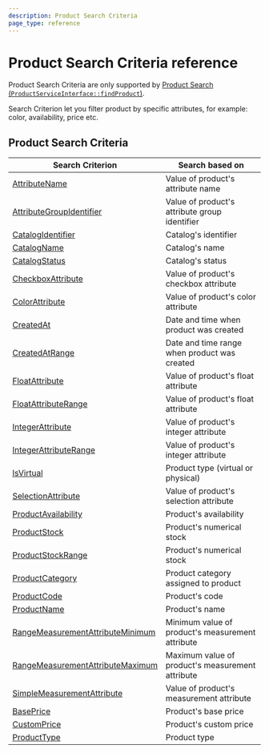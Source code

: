 ```yaml
---
description: Product Search Criteria
page_type: reference
---
```


# Product Search Criteria reference

Product Search Criteria are only supported by [Product Search (`ProductServiceInterface::findProduct`)](product_api.md#products).

Search Criterion let you filter product by specific attributes, for example: color, availability, price etc.

## Product Search Criteria

|Search Criterion|Search based on|
|-----|-----|
|[AttributeName](attributename_criterion.md)|Value of product's attribute name|
|[AttributeGroupIdentifier](attributegroupidentifier_criterion.md)|Value of product's attribute group identifier|
|[CatalogIdentifier](catalogidentifier_criterion.md)|Catalog's identifier|
|[CatalogName](catalogname_criterion.md)|Catalog's name|
|[CatalogStatus](catalogstatus_criterion.md)|Catalog's status|
|[CheckboxAttribute](checkboxattribute_criterion.md)|Value of product's checkbox attribute|
|[ColorAttribute](colorattribute_criterion.md)|Value of product's color attribute|
|[CreatedAt](createdat_criterion.md)|Date and time when product was created|
|[CreatedAtRange](createdatrange_criterion.md)|Date and time range when product was created|
|[FloatAttribute](floatattribute_criterion.md)|Value of product's float attribute|
|[FloatAttributeRange](floatattributerange_criterion.md)|Value of product's float attribute|
|[IntegerAttribute](integerattribute_criterion.md)|Value of product's integer attribute|
|[IntegerAttributeRange](integerattributerange_criterion.md)|Value of product's integer attribute|
|[IsVirtual](isvirtual_criterion.md)|Product type (virtual or physical)|
|[SelectionAttribute](selectionattribute_criterion.md)|Value of product's selection attribute|
|[ProductAvailability](productavailability_criterion.md)|Product's availability|
|[ProductStock](productstock_criterion.md)|Product's numerical stock|
|[ProductStockRange](productstockrange_criterion.md)|Product's numerical stock|
|[ProductCategory](productcategory_criterion.md)|Product category assigned to product|
|[ProductCode](productcode_criterion.md)|Product's code|
|[ProductName](productname_criterion.md)|Product's name|
|[RangeMeasurementAttributeMinimum](rangemeasurementattributeminimum_criterion.md)|Minimum value of product's measurement attribute|
|[RangeMeasurementAttributeMaximum](rangemeasurementattributemaximum_criterion.md)|Maximum value of product's measurement attribute|
|[SimpleMeasurementAttribute](simplemeasurementattribute_criterion.md)|Value of product's measurement attribute|
|[BasePrice](baseprice_criterion.md)|Product's base price|
|[CustomPrice](customprice_criterion.md)|Product's custom price|
|[ProductType](producttype_criterion.md)|Product type|
